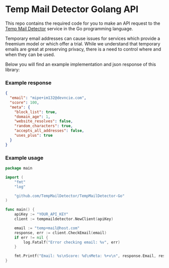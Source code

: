 # Temp Mail Detector Golang API

This repo contains the required code for you to make an API request to the [Temp Mail Detector](https://tempmaildetector.com) service in the Go programming language.

Temporary email addresses can cause issues for services which provide a freemium model or which offer a trial. While we understand that temporary emails are great at preserving privacy, there is a need to control where and when they can be used.

Below you will find an example implementation and json response of this library:

### Example response
```json
{
  "email": "mipe+im132@devncie.com",
  "score": 100,
  "meta": {
    "block_list": true,
    "domain_age": 1,
    "website_resolves": false,
    "random_characters": true,
    "accepts_all_addresses": false,
    "uses_plus": true
  }
}
```

### Example usage
```Go
package main

import (
	"fmt"
	"log"

	"github.com/TempMailDetector/TempMailDetector-Go"
)

func main() {
	apiKey := "YOUR_API_KEY"
	client := tempmaildetector.NewClient(apiKey)

	email := "temp+mail@host.com"
	response, err := client.CheckEmail(email)
	if err != nil {
		log.Fatalf("Error checking email: %v", err)
	}

	fmt.Printf("Email: %s\nScore: %d\nMeta: %+v\n", response.Email, response.Score, response.Meta)
}
```
